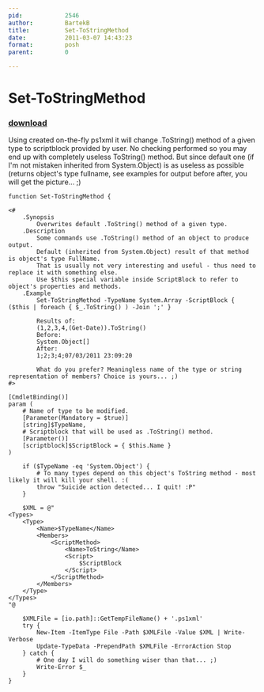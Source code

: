 ```yaml
---
pid:            2546
author:         BartekB
title:          Set-ToStringMethod
date:           2011-03-07 14:43:23
format:         posh
parent:         0

---
```


# Set-ToStringMethod

### [download](Scripts\2546.ps1)

Using created on-the-fly ps1xml it will change .ToString() method of a given type to scriptblock provided by user. No checking performed so you may end up with completely useless ToString() method. But since default one (if I'm not mistaken inherited from System.Object) is as useless as possible (returns object's type fullname, see examples for output before after, you will get the picture... ;)

```posh
function Set-ToStringMethod {

<#
    .Synopsis
        Overwrites default .ToString() method of a given type.
    .Description
        Some commands use .ToString() method of an object to produce output.
        Default (inherited from System.Object) result of that method is object's type FullName.
        That is usually not very interesting and useful - thus need to replace it with something else.
        Use $this special variable inside ScriptBlock to refer to object's properties and methods.
    .Example
        Set-ToStringMethod -TypeName System.Array -ScriptBlock { ($this | foreach { $_.ToString() ) -Join ';' }
        
        Results of:
        (1,2,3,4,(Get-Date)).ToString()
        Before:
        System.Object[]
        After:
        1;2;3;4;07/03/2011 23:09:20
        
        What do you prefer? Meaningless name of the type or string representation of members? Choice is yours... ;)
#>

[CmdletBinding()]
param (
    # Name of type to be modified.
    [Parameter(Mandatory = $true)]
    [string]$TypeName,
    # Scriptblock that will be used as .ToString() method.
    [Parameter()]
    [scriptblock]$ScriptBlock = { $this.Name }
)

    if ($TypeName -eq 'System.Object') {
        # To many types depend on this object's ToString method - most likely it will kill your shell. :(
        throw "Suicide action detected... I quit! :P"
    }

    $XML = @"
<Types>
    <Type>
        <Name>$TypeName</Name>
        <Members>
            <ScriptMethod>
                <Name>ToString</Name>
                <Script>
                    $ScriptBlock
                </Script>
            </ScriptMethod>
        </Members>
    </Type>
</Types>
"@

    $XMLFile = [io.path]::GetTempFileName() + '.ps1xml'
    try {
        New-Item -ItemType File -Path $XMLFile -Value $XML | Write-Verbose
        Update-TypeData -PrependPath $XMLFile -ErrorAction Stop
    } catch {
        # One day I will do something wiser than that... ;)
        Write-Error $_
    }
}
```
